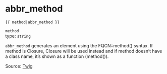 # abbr_method

`{{ method|abbr_method }}`

`method`<br>
type: `string`

`abbr_method` generates an <abbr> element using the FQCN::method() syntax. If method is Closure,
Closure will be used instead and if method doesn’t have a class name, it’s shown as a function (method()).


Source: [Twig](https://twig.symfony.com/abbr_method)